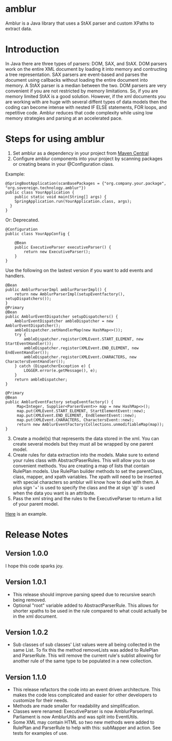# amblur
Amblur is a Java library that uses a StAX parser and custom XPaths to extract data.

# Introduction

In Java there are three types of parsers: DOM, SAX, and StAX. DOM parsers work on the entire XML document by loading it into memory and contructing a tree representation.  SAX parsers are event-based and parses the document using callbacks without loading the entire document into memory. A StAX parser is a median between the two.  DOM parsers are very convenient if you are not restricted by memory limitations. So, if you are memory limited StAX is a good solution.  However, if the xml documents you are working with are huge with several diffent types of data models then the coding can become intense with nested IF ELSE statements, FOR loops, and repetitive code.  Amblur reduces that code complexity while using low memory strategies and parsing at an accelerated pace.

# Steps for using amblur
1. Set amblur as a dependency in your project from [Maven Central](https://mvnrepository.com/artifact/io.github.brandonjmitchell/amblur)
2. Configure amblur components into your project by scanning packages or creating beans in your @Configuration class.

  Example:
    
    @SpringBootApplication(scanBasePackages = {"org.company.your.package", "org.sovereign.technology.amblur"})
    public class YourApplication {
	    public static void main(String[] args) {
        SpringApplication.run(YourApplication.class, args);
      }
    }
    
  Or:
    Deprecated.
    
    @Configuration
    public class YourAppConfig {

	    @Bean
	    public ExecutiveParser executiveParser() {
		    return new ExecutiveParser();
	    }
    }
    
  Use the following on the lastest version if you want to add events and handlers.
   
	@Bean
	public AmblurParserImpl amblurParserImpl() {
		return new AmblurParserImpl(setupEventfactory(), setupDispatchers());
	}
	@Primary
	@Bean
	public AmblurEventDispatcher setupDispatchers() {
		AmblurEventDispatcher ambleDispatcher = new AmblurEventDispatcher();
		ambleDispatcher.setHandlerMap(new HashMap<>());
		try {
			ambleDispatcher.register(XMLEvent.START_ELEMENT, new StartEventHandler());
			ambleDispatcher.register(XMLEvent.END_ELEMENT, new EndEventHandler());
			ambleDispatcher.register(XMLEvent.CHARACTERS, new CharactersEventHandler());
		} catch (DispatcherException e) {
			LOGGER.error(e.getMessage(), e);
		}
		return ambleDispatcher;
	}
	
	@Primary
	@Bean
	public AmblurEventFactory setupEventfactory() {
		 Map<Integer, Supplier<ParserEvent>> map = new HashMap<>();
		 map.put(XMLEvent.START_ELEMENT, StartElementEvent::new);
		 map.put(XMLEvent.END_ELEMENT, EndElementEvent::new);
		 map.put(XMLEvent.CHARACTERS, CharactersEvent::new);
		 return new AmblurEventFactory(Collections.unmodifiableMap(map));
	}
	
3. Create a model(s) that represents the data stored in the xml.  You can create several models but they must all be wrapped by one parent model.
4. Create rules for data extraction into the models. Make sure to extend your rules class with AbstractPaserRules.  This will allow you to use convenient methods. You are creating a map of lists that contain RulePlan models. Use RulePlan builder methods to set the parentClass, class, mapper, and xpath variables. The xpath will need to be inserted with special characters so amblur will know how to deal with them. A plus sign '+' is used to specify the class and the at sign '@' is used when the data you want is an attribute.
5. Pass the xml string and the rules to the ExecutiveParser to return a list of your parent model.

[Here](https://github.com/BrandonJMitchell/amblur/tree/master/src/test) is an example.

# Release Notes

## Version 1.0.0

I hope this code sparks joy.

## Version 1.0.1

- This release should improve parsing speed due to recursive search being removed.
- Optional "root" variable added to AbstractParserRule. This allows for shorter xpaths to be used in the rule compared to what could actually be in the xml document.

## Version 1.0.2

- Sub classes of sub classes' List values were all being collected in the same List. To fix this the method removeLists was added to RulePlan and ParserRule. This will remove the current rule's sublist allowing for another rule of the same type to be populated in a new collection.

## Version 1.1.0

- This release refactors the code into an event driven architecture. This makes the code less complicated and easier for other developers to customize for their needs.
- Methods are made smaller for readability and simplification.
- Classes were renamed: ExecutiveParser is now AmblurParserImpl. Parliament is now AmblurUtils and was split into EventUtils.
- Some XML may contain HTML so two new methods were added to RulePlan and ParserRule to help with this: subMapper and action. See tests for examples of use.
